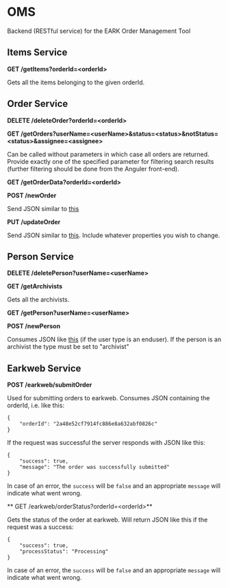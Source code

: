 # OMS
Backend (RESTful service) for the EARK Order Management Tool

## Items Service

**GET /getItems?orderId=\<orderId\>**

Gets all the items belonging to the given orderId.

## Order Service

**DELETE /deleteOrder?orderId=\<orderId\>**

**GET /getOrders?userName=\<userName\>&status=\<status\>&notStatus=\<status\>&assignee=\<assignee\>**

Can be called without parameters in which case all orders are returned. Provide exactly one of the 
specified parameter for filtering search results (further filtering should be done from the Anguler front-end). 

**GET /getOrderData?orderId=\<orderId\>**

**POST /newOrder**

Send JSON similar to [this](https://github.com/magenta-aps/OMS/blob/develop/examples/order.json)

**PUT /updateOrder**

Send JSON similar to [this](https://github.com/magenta-aps/OMS/blob/develop/examples/updateOrder.json). 
Include whatever properties you wish to change.

## Person Service

**DELETE /deletePerson?userName=\<userName\>**

**GET /getArchivists**

Gets all the archivists.

**GET /getPerson?userName=\<userName\>**

**POST /newPerson**

Consumes JSON like [this](https://github.com/magenta-aps/OMS/blob/develop/examples/person.json) (if the user type is an enduser). 
If the person is an archivist the type must be set to "archivist" 

## Earkweb Service

**POST /earkweb/submitOrder**

Used for submitting orders to earkweb. Consumes JSON containing the orderId, i.e. like this:
```
{
	"orderId": "2a48e52cf7914fc886e8a632abf0826c"
}
```
If the request was successful the server responds with JSON like this:
```
{
	"success": true,
	"message": "The order was successfully submitted"
}
```
In case of an error, the `success` will be `false` and an appropriate `message` will 
indicate what went wrong.  

** GET /earkweb/orderStatus?orderId=\<orderId\>**

Gets the status of the order at earkweb. Will return JSON like this if the request was a success:
```
{
	"success": true,
	"processStatus": "Processing"
}
```
In case of an error, the `success` will be `false` and an appropriate `message` will 
indicate what went wrong.  
